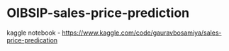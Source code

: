 # OIBSIP-sales-price-prediction

kaggle notebook - https://www.kaggle.com/code/gauravbosamiya/sales-price-predication
